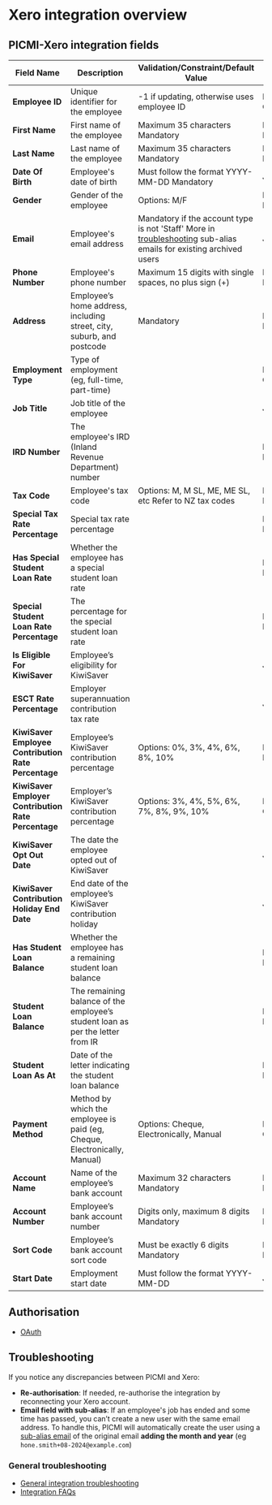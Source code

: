 # Xero integration overview

## PICMI-Xero integration fields

| **Field Name**                                      | **Description**                                                                | **Validation/Constraint/Default Value**                                                                                               | **Source**                |
|-----------------------------------------------------|--------------------------------------------------------------------------------|---------------------------------------------------------------------------------------------------------------------------------------|---------------------------|
| **Employee ID**                                     | Unique identifier for the employee                                             | -1 if updating, otherwise uses employee ID                                                                                            | Integration Configuration |
| **First Name**                                      | First name of the employee                                                     | Maximum 35 characters Mandatory                                                                                                       | Personal Information      |
| **Last Name**                                       | Last name of the employee                                                      | Maximum 35 characters Mandatory                                                                                                       | Personal Information      |
| **Date Of Birth**                                   | Employee's date of birth                                                       | Must follow the format YYYY-MM-DD Mandatory                                                                                           | Job                       |
| **Gender**                                          | Gender of the employee                                                         | Options: M/F                                                                                                                          | Personal Information      |
| **Email**                                           | Employee's email address                                                       | Mandatory if the account type is not 'Staff' More in [troubleshooting](#troubleshooting) sub-alias emails for existing archived users | Job                       |
| **Phone Number**                                    | Employee's phone number                                                        | Maximum 15 digits with single spaces, no plus sign (+)                                                                                | Personal Information      |
| **Address**                                         | Employee’s home address, including street, city, suburb, and postcode          | Mandatory                                                                                                                             | Personal Information      |
| **Employment Type**                                 | Type of employment (eg, full-time, part-time)                                  |                                                                                                                                       | Integration Configuration |
| **Job Title**                                       | Job title of the employee                                                      |                                                                                                                                       | Job                       |
| **IRD Number**                                      | The employee's IRD (Inland Revenue Department) number                          |                                                                                                                                       | Personal Information      |
| **Tax Code**                                        | Employee's tax code                                                            | Options: M, M SL, ME, ME SL, etc Refer to NZ tax codes                                                                                | Personal Information      |
| **Special Tax Rate Percentage**                     | Special tax rate percentage                                                    |                                                                                                                                       | Personal Information      |
| **Has Special Student Loan Rate**                   | Whether the employee has a special student loan rate                           |                                                                                                                                       | Personal Information      |
| **Special Student Loan Rate Percentage**            | The percentage for the special student loan rate                               |                                                                                                                                       | Personal Information      |
| **Is Eligible For KiwiSaver**                       | Employee’s eligibility for KiwiSaver                                           |                                                                                                                                       | Job                       |
| **ESCT Rate Percentage**                            | Employer superannuation contribution tax rate                                  |                                                                                                                                       | Job                       |
| **KiwiSaver Employee Contribution Rate Percentage** | Employee’s KiwiSaver contribution percentage                                   | Options: 0%, 3%, 4%, 6%, 8%, 10%                                                                                                      | Personal Information      |
| **KiwiSaver Employer Contribution Rate Percentage** | Employer’s KiwiSaver contribution percentage                                   | Options: 3%, 4%, 5%, 6%, 7%, 8%, 9%, 10%                                                                                              | Integration Configuration |
| **KiwiSaver Opt Out Date**                          | The date the employee opted out of KiwiSaver                                   |                                                                                                                                       | Job                       |
| **KiwiSaver Contribution Holiday End Date**         | End date of the employee’s KiwiSaver contribution holiday                      |                                                                                                                                       | Job                       |
| **Has Student Loan Balance**                        | Whether the employee has a remaining student loan balance                      |                                                                                                                                       | Personal Information      |
| **Student Loan Balance**                            | The remaining balance of the employee’s student loan as per the letter from IR |                                                                                                                                       | Personal Information      |
| **Student Loan As At**                              | Date of the letter indicating the student loan balance                         |                                                                                                                                       | Personal Information      |
| **Payment Method**                                  | Method by which the employee is paid (eg, Cheque, Electronically, Manual)      | Options: Cheque, Electronically, Manual                                                                                               | Integration Configuration |
| **Account Name**                                    | Name of the employee’s bank account                                            | Maximum 32 characters Mandatory                                                                                                       | Personal Information      |
| **Account Number**                                  | Employee’s bank account number                                                 | Digits only, maximum 8 digits Mandatory                                                                                               | Personal Information      |
| **Sort Code**                                       | Employee’s bank account sort code                                              | Must be exactly 6 digits Mandatory                                                                                                    | Personal Information      |
| **Start Date**                                      | Employment start date                                                          | Must follow the format YYYY-MM-DD                                                                                                     | Job                       |

## Authorisation

* [OAuth](integrations.md#different-ways-to-authorise-picmi-to-transfer-data)

## Troubleshooting

If you notice any discrepancies between PICMI and Xero:

- **Re-authorisation**: If needed, re-authorise the integration by reconnecting your Xero account.
- **Email field with sub-alias**: If an employee's job has ended and some time has passed, you can’t create a new user
  with the same email
  address. To handle this, PICMI will automatically create the user using a [sub-alias email](../faqs#emails) of the
  original email **adding the month and year** (eg `hone.smith+08-2024@example.com`)

<explanation>

### General troubleshooting

- [General integration troubleshooting](integrations#troubleshooting)
- [Integration FAQs](../faqs#integrations)

</explanation>
